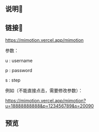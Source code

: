 
## 说明👀

## 链接🔗

https://mimotion.vercel.app/mimotion

参数：

u : username

p : password

s : step

例如（不能直接点击，需要修改参数）：

https://mimotion.vercel.app/mimotion?u=18888888888&p=123456789&s=20090

## 预览
